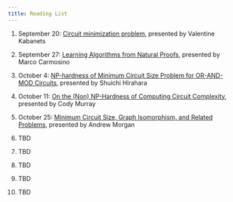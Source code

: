 ```yaml
---
title: Reading List
---
```


1. September 20: [Circuit minimization problem][KC00],
   presented by Valentine Kabanets
2. September 27: [Learning Algorithms from Natural Proofs][CIKK16],
   presented by Marco Carmosino
3. October 4: [NP-hardness of Minimum Circuit Size Problem for
   OR-AND-MOD Circuits][HOS18], presented by Shuichi Hirahara
4. October 11: [On the (Non) NP-Hardness of Computing Circuit
   Complexity][MW17], presented by Cody Murray
5. October 25: [Minimum Circuit Size, Graph Isomorphism, and Related Problems][AGvMMM18], presented by Andrew Morgan
6. TBD
7. TBD
8. TBD

9. TBD
10. TBD

[KC00]: https://dl.acm.org/citation.cfm?doid=335305.335314
[CIKK16]: http://drops.dagstuhl.de/opus/volltexte/2016/5855/
[HOS18]: http://drops.dagstuhl.de/opus/volltexte/2018/8883/
[MW17]: http://www.theoryofcomputing.org/articles/v013a004/
[AGvMMM18]: http://pages.cs.wisc.edu/~amorgan/publications/isomktp.html

<!-- slot in igor somewhere -- mag mcsp/mktp -->

<!-- mrnial arithmetic natural proofs? (idea arithmetic mcsp -->

<!-- toni's paper on NP-hardness of pac-learning random halfpspaces -->

<!-- state of the art in upper bounds on real mcsp? NOT natural proofs -->

<!-- succinct mcsp? work by umans? approximtion versions in pi2? -->

<!-- On the Average-Case Complexity of MCSP and Its Variants? maybe
covered by hardness magnification -->

<!-- shuichi/eric: New Insights on the (Non-)Hardness of Circuit Minimization and Related Problems. -->
